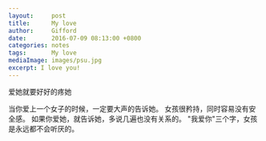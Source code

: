 ```yaml
---
layout:     post
title:      My love
author:     Gifford
date:       2016-07-09 08:13:00 +0800
categories: notes
tags:       My love
mediaImage: images/psu.jpg
excerpt: I love you! 
---
```


 爱她就要好好的疼她
 
当你爱上一个女子的时候，一定要大声的告诉她。
女孩很矜持，同时容易没有安全感。
如果你爱她，就告诉她，多说几遍也没有关系的。
"我爱你"三个字，女孩是永远都不会听厌的。